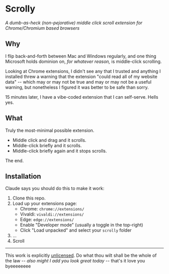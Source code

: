 
# Scrolly

*A dumb-as-heck _(non-pejorative)_ middle click scroll extension for Chrome/Chromium based browsers*

## Why

I flip back-and-forth between Mac and Windows regularly, and one thing Microsoft holds dominion on, _for whatever reason,_ is middle-click scrolling.

Looking at Chrome extensions, I didn't see any that I trusted and anything I installed threw a warning that the extension "could read all of my website data" -- which may or may not be true and may or may not be a useful warning, but nonetheless I figured it was better to be safe than sorry.

15 minutes later, I have a vibe-coded extension that I can self-serve. Hells yes.

## What

Truly the most-minimal possible extension.
- Middle click and drag and it scrolls.
- Middle-click briefly and it scrolls.
- Middle-click briefly again and it stops scrolls.

The end.

## Installation

Claude says you should do this to make it work:

1. Clone this repo.
1. Load up your extensions page:
     - Chrome: `chrome://extensions/`
     - Vivaldi: `vivaldi://extensions/`
     - Edge: `edge://extensions/`
   - Enable "Developer mode" (usually a toggle in the top-right)
   - Click "Load unpacked" and select your `scrolly` folder
1. ...
1. Scroll

---

This work is explicitly [unlicensed](/UNLICENSE). Do what thou wilt shall be the whole of the law -- _also might I add you look great today_ -- that's it love you byeeeeeeee

